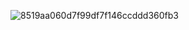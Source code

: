 ![8519aa060d7f99df7f146ccddd360fb3](https://github.com/kkkimhj/zzanggu/assets/130350475/56539c33-0101-4661-b9bb-066730863fd7)
